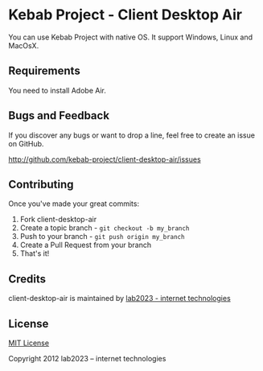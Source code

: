 # Kebab Project - Client Desktop Air

You can use Kebab Project with native OS. It support Windows, Linux and MacOsX.

## Requirements

You need to install Adobe Air.

## Bugs and Feedback

If you discover any bugs or want to drop a line, feel free to create an issue on GitHub.

http://github.com/kebab-project/client-desktop-air/issues

## Contributing

Once you've made your great commits:

1. Fork client-desktop-air
2. Create a topic branch - `git checkout -b my_branch`
3. Push to your branch - `git push origin my_branch`
4. Create a Pull Request from your branch
5. That's it!

## Credits

client-desktop-air is maintained  by [lab2023 - internet technologies](http://lab2023.com/)

## License

[MIT License](http://www.opensource.org/licenses/mit-license)

Copyright 2012 lab2023 – internet technologies
